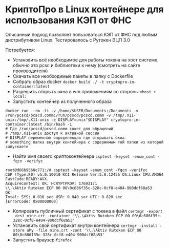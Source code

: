 # КриптоПро в Linux контейнере для использования КЭП от ФНС

Описанный подход позволяет пользоваться КЭП от ФНС под любым дистрибутивом Linux.
Тестировалось с Рутокен ЭЦП 3.0

Потребуется:
- Установить всё необходимое для работы токена на хост системе, обычно это pcsc и библиотеки к нему (смотреть на сайте производителя)
- Скачать все необходимые пакеты в папку с Dockerfile
- Собрать образ docker `docker build ./ -t cryptopro-in-container:latest`
- Разрешить открыть окна в wm приложениям со стороны `xhost + local:`
- Запустить контейнер из полученного образа 
```
docker run --rm -ti -v /home/$USER/Documents:/Documents -v /run/pcscd/pcscd.comm:/run/pcscd/pcscd.comm -v /tmp/.X11-unix:/tmp/.X11-unix -e DISPLAY=unix"$DISPLAY" cryptopro-in-container:latest /bin/bash -i
# Где /run/pcsсd/pcscd.comm сокет для обращений
# /tmp/.X11-unix доступ к активной сессии
# DISPLAY переменная определяющая где открывать окна
# something папка внутри контейнера с содержимым той папки из которой запускаете
```
- Найти имя своего криптоконтейнера  `csptest -keyset -enum_cont -fqcn -verifyc`
```
root@d66b9560c771:/# csptest -keyset -enum_cont -fqcn -verifyc
CSP (Type:80) v5.0.10010 KC1 Release Ver:5.0.12455 OS:Linux CPU:AMD64 FastCode:READY:AVX.
AcquireContext: OK. HCRYPTPROV: 17693171
\\.\Aktiv Rutoken ECP 00 00\0c686f35c-328c-0cf8-e404-900dcf68a53
OK.
Total: SYS: 0.010 sec USR: 0.040 sec UTC: 0.820 sec
[ErrorCode: 0x00000000]
```
- Копировать публичный сертификат с токена в файл `certmgr -export -dest mine.crt -container '\\.\Aktiv Rutoken ECP 00 00\0c686f35c-328c-0cf8-e404-900dcf68a53'`
- Установить свой сертификат внутри контейнера `certmgr -install -store uMy -file mine.crt -cont '\\.\Aktiv Rutoken ECP 00 00\0c686f35c-328c-0cf8-e404-900dcf68a53'`
- Запустить браузер `firefox`

